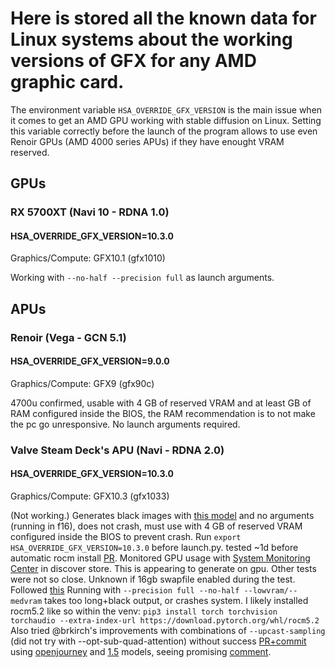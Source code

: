 # Here is stored all the known data for Linux systems about the working versions of GFX for any AMD graphic card.
The environment variable `HSA_OVERRIDE_GFX_VERSION` is the main issue when it comes to get an AMD GPU working with stable diffusion on Linux.
Setting this variable correctly before the launch of the program allows to use even Renoir GPUs (AMD 4000 series APUs) if they have enought VRAM reserved.

## GPUs
### RX 5700XT (Navi 10 - RDNA 1.0)
#### HSA_OVERRIDE_GFX_VERSION=10.3.0
Graphics/Compute: GFX10.1 (gfx1010)

Working with `--no-half --precision full` as launch arguments.

## APUs
### Renoir (Vega - GCN 5.1)
#### HSA_OVERRIDE_GFX_VERSION=9.0.0
Graphics/Compute: GFX9 (gfx90c)

4700u confirmed, usable with 4 GB of reserved VRAM and at least GB of RAM configured inside the BIOS, the RAM recommendation is to not make the pc go unresponsive. No launch arguments required.


### Valve Steam Deck's APU (Navi - RDNA 2.0)
#### HSA_OVERRIDE_GFX_VERSION=10.3.0
Graphics/Compute: GFX10.3 (gfx1033)

(Not working.) Generates black images with [this model](https://huggingface.co/Linaqruf/anything-v3.0/blob/main/Anything-V3.0-pruned.ckpt) and no arguments (running in f16), does not crash, must use with 4 GB of reserved VRAM configured inside the BIOS to prevent crash. Run `export HSA_OVERRIDE_GFX_VERSION=10.3.0` before launch.py. tested ~1d before automatic rocm install [PR](https://github.com/AUTOMATIC1111/stable-diffusion-webui/pull/6709). Monitored GPU usage with [System Monitoring Center](https://github.com/hakandundar34coding/system-monitoring-center) in discover store. This is appearing to generate on gpu. Other tests were not so close. Unknown if 16gb swapfile enabled during the test. Followed [this](https://www.reddit.com/r/steamdeck_linux/comments/102hzav/guide_how_to_install_rocm_for_gpu_julia/) Running with `--precision full --no-half --lowvram/--medvram` takes too long+black output, or crashes system. I likely installed rocm5.2 like so within the venv: `pip3 install torch torchvision torchaudio --extra-index-url https://download.pytorch.org/whl/rocm5.2` Also tried  @brkirch's improvements with combinations of `--upcast-sampling` (did not try with --opt-sub-quad-attention) without success [PR+commit](https://github.com/AUTOMATIC1111/stable-diffusion-webui/pull/6510/commits/2cc077193d4203404bae9c7d88dff326ea4e4a71) using [openjourney](https://huggingface.co/prompthero/openjourney/blob/main/mdjrny-v4.ckpt) and [1.5](https://huggingface.co/runwayml/stable-diffusion-v1-5/blob/main/v1-5-pruned-emaonly.ckpt) models, seeing promising [comment](https://github.com/AUTOMATIC1111/stable-diffusion-webui/pull/6510#issuecomment-1387442388).
